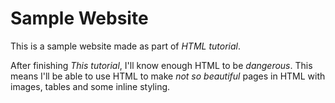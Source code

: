 # Sample Website

This is a sample website made as part of *HTML tutorial*.

After finishing *This tutorial*, I'll know enough HTML to be *dangerous*.
This means I'll be able to use HTML to make *not so beautiful* pages in HTML with images, tables and some inline styling.
